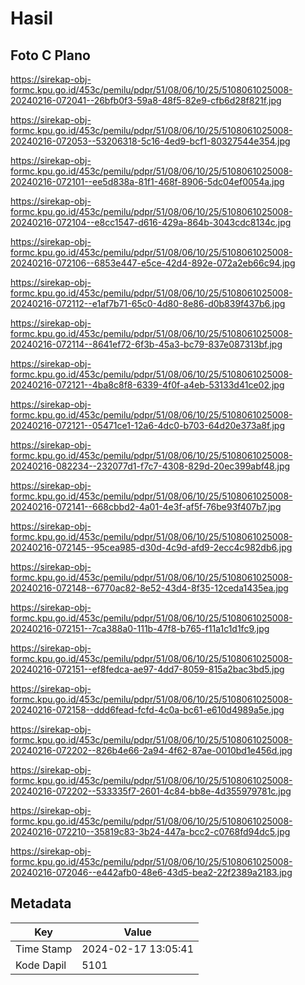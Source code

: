 # Hasil

## Foto C Plano

https://sirekap-obj-formc.kpu.go.id/453c/pemilu/pdpr/51/08/06/10/25/5108061025008-20240216-072041--26bfb0f3-59a8-48f5-82e9-cfb6d28f821f.jpg

https://sirekap-obj-formc.kpu.go.id/453c/pemilu/pdpr/51/08/06/10/25/5108061025008-20240216-072053--53206318-5c16-4ed9-bcf1-80327544e354.jpg

https://sirekap-obj-formc.kpu.go.id/453c/pemilu/pdpr/51/08/06/10/25/5108061025008-20240216-072101--ee5d838a-81f1-468f-8906-5dc04ef0054a.jpg

https://sirekap-obj-formc.kpu.go.id/453c/pemilu/pdpr/51/08/06/10/25/5108061025008-20240216-072104--e8cc1547-d616-429a-864b-3043cdc8134c.jpg

https://sirekap-obj-formc.kpu.go.id/453c/pemilu/pdpr/51/08/06/10/25/5108061025008-20240216-072106--6853e447-e5ce-42d4-892e-072a2eb66c94.jpg

https://sirekap-obj-formc.kpu.go.id/453c/pemilu/pdpr/51/08/06/10/25/5108061025008-20240216-072112--e1af7b71-65c0-4d80-8e86-d0b839f437b6.jpg

https://sirekap-obj-formc.kpu.go.id/453c/pemilu/pdpr/51/08/06/10/25/5108061025008-20240216-072114--8641ef72-6f3b-45a3-bc79-837e087313bf.jpg

https://sirekap-obj-formc.kpu.go.id/453c/pemilu/pdpr/51/08/06/10/25/5108061025008-20240216-072121--4ba8c8f8-6339-4f0f-a4eb-53133d41ce02.jpg

https://sirekap-obj-formc.kpu.go.id/453c/pemilu/pdpr/51/08/06/10/25/5108061025008-20240216-072121--05471ce1-12a6-4dc0-b703-64d20e373a8f.jpg

https://sirekap-obj-formc.kpu.go.id/453c/pemilu/pdpr/51/08/06/10/25/5108061025008-20240216-082234--232077d1-f7c7-4308-829d-20ec399abf48.jpg

https://sirekap-obj-formc.kpu.go.id/453c/pemilu/pdpr/51/08/06/10/25/5108061025008-20240216-072141--668cbbd2-4a01-4e3f-af5f-76be93f407b7.jpg

https://sirekap-obj-formc.kpu.go.id/453c/pemilu/pdpr/51/08/06/10/25/5108061025008-20240216-072145--95cea985-d30d-4c9d-afd9-2ecc4c982db6.jpg

https://sirekap-obj-formc.kpu.go.id/453c/pemilu/pdpr/51/08/06/10/25/5108061025008-20240216-072148--6770ac82-8e52-43d4-8f35-12ceda1435ea.jpg

https://sirekap-obj-formc.kpu.go.id/453c/pemilu/pdpr/51/08/06/10/25/5108061025008-20240216-072151--7ca388a0-111b-47f8-b765-f11a1c1d1fc9.jpg

https://sirekap-obj-formc.kpu.go.id/453c/pemilu/pdpr/51/08/06/10/25/5108061025008-20240216-072151--ef8fedca-ae97-4dd7-8059-815a2bac3bd5.jpg

https://sirekap-obj-formc.kpu.go.id/453c/pemilu/pdpr/51/08/06/10/25/5108061025008-20240216-072158--ddd6fead-fcfd-4c0a-bc61-e610d4989a5e.jpg

https://sirekap-obj-formc.kpu.go.id/453c/pemilu/pdpr/51/08/06/10/25/5108061025008-20240216-072202--826b4e66-2a94-4f62-87ae-0010bd1e456d.jpg

https://sirekap-obj-formc.kpu.go.id/453c/pemilu/pdpr/51/08/06/10/25/5108061025008-20240216-072202--533335f7-2601-4c84-bb8e-4d355979781c.jpg

https://sirekap-obj-formc.kpu.go.id/453c/pemilu/pdpr/51/08/06/10/25/5108061025008-20240216-072210--35819c83-3b24-447a-bcc2-c0768fd94dc5.jpg

https://sirekap-obj-formc.kpu.go.id/453c/pemilu/pdpr/51/08/06/10/25/5108061025008-20240216-072046--e442afb0-48e6-43d5-bea2-22f2389a2183.jpg


## Metadata

| Key        | Value               |
| ---------- | ------------------- |
| Time Stamp | 2024-02-17 13:05:41 |
| Kode Dapil | 5101                |



